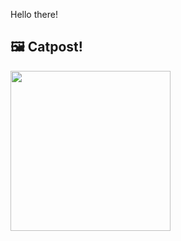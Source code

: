 Hello there!



## 🖼️ Catpost!

<sub>
    <img src="https://cdn2.thecatapi.com/images/a1.jpg" height="256">
</sub>

